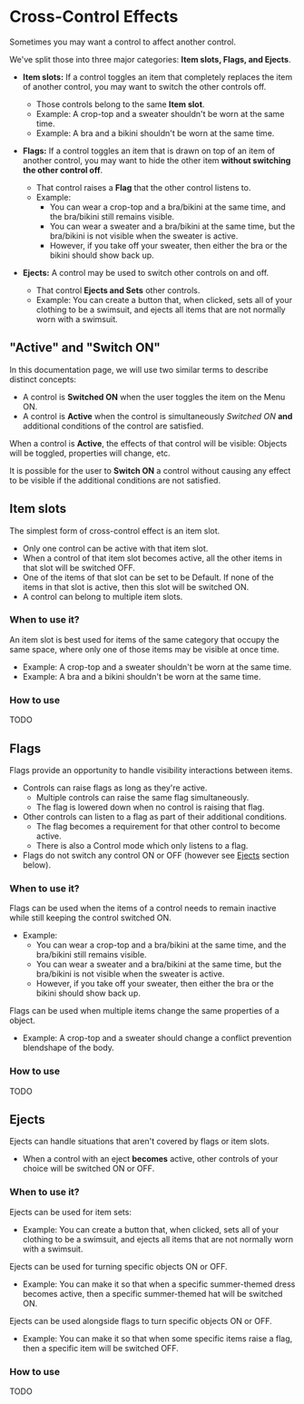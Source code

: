 ﻿---
unlisted: true
---

# Cross-Control Effects

Sometimes you may want a control to affect another control.

We've split those into three major categories: **Item slots, Flags, and Ejects**.

- **Item slots:** If a control toggles an item that completely replaces the item of another control, you may want to switch the other controls off.
    - Those controls belong to the same **Item slot**.
    - Example: A crop-top and a sweater shouldn't be worn at the same time.
    - Example: A bra and a bikini shouldn't be worn at the same time.

- **Flags:** If a control toggles an item that is drawn on top of an item of another control, you may want to hide the other item **without switching the other control off**.
    - That control raises a **Flag** that the other control listens to.
    - Example:
      - You can wear a crop-top and a bra/bikini at the same time, and the bra/bikini still remains visible.
      - You can wear a sweater and a bra/bikini at the same time, but the bra/bikini is not visible when the sweater is active.
      - However, if you take off your sweater, then either the bra or the bikini should show back up.

- **Ejects:** A control may be used to switch other controls on and off.
    - That control **Ejects and Sets** other controls.
    - Example: You can create a button that, when clicked, sets all of your clothing to be a swimsuit, and ejects all items that are not normally worn with a swimsuit.

## "Active" and "Switch ON"

In this documentation page, we will use two similar terms to describe distinct concepts:

- A control is **Switched ON** when the user toggles the item on the Menu ON.
- A control is **Active** when the control is simultaneously *Switched ON* **and** additional conditions of the control are satisfied.

When a control is **Active**, the effects of that control will be visible: Objects will be toggled, properties will change, etc.

It is possible for the user to **Switch ON** a control without causing any effect to be visible if the additional conditions are not satisfied.


## Item slots

The simplest form of cross-control effect is an item slot.

- Only one control can be active with that item slot.
- When a control of that item slot becomes active, all the other items in that slot will be switched OFF.
- One of the items of that slot can be set to be Default. If none of the items in that slot is active, then this slot will be switched ON.
- A control can belong to multiple item slots.

### When to use it?

An item slot is best used for items of the same category that occupy the same space, where only one of those items may be visible at once time.
- Example: A crop-top and a sweater shouldn't be worn at the same time.
- Example: A bra and a bikini shouldn't be worn at the same time.

### How to use

TODO


## Flags

Flags provide an opportunity to handle visibility interactions between items.

- Controls can raise flags as long as they're active.
    - Multiple controls can raise the same flag simultaneously.
    - The flag is lowered down when no control is raising that flag.
- Other controls can listen to a flag as part of their additional conditions.
    - The flag becomes a requirement for that other control to become active.
    - There is also a Control mode which only listens to a flag.
- Flags do not switch any control ON or OFF (however see [Ejects](#ejects) section below).

### When to use it?

Flags can be used when the items of a control needs to remain inactive while still keeping the control switched ON.
- Example:
  - You can wear a crop-top and a bra/bikini at the same time, and the bra/bikini still remains visible.
  - You can wear a sweater and a bra/bikini at the same time, but the bra/bikini is not visible when the sweater is active.
  - However, if you take off your sweater, then either the bra or the bikini should show back up.

Flags can be used when multiple items change the same properties of a object.
- Example: A crop-top and a sweater should change a conflict prevention blendshape of the body.

### How to use

TODO


## Ejects

Ejects can handle situations that aren't covered by flags or item slots.

- When a control with an eject **becomes** active, other controls of your choice will be switched ON or OFF.

### When to use it?

Ejects can be used for item sets:
- Example: You can create a button that, when clicked, sets all of your clothing to be a swimsuit, and ejects all items that are not normally worn with a swimsuit.

Ejects can be used for turning specific objects ON or OFF.
- Example: You can make it so that when a specific summer-themed dress becomes active, then a specific summer-themed hat will be switched ON.

Ejects can be used alongside flags to turn specific objects ON or OFF.
- Example: You can make it so that when some specific items raise a flag, then a specific item will be switched OFF.

### How to use

TODO
